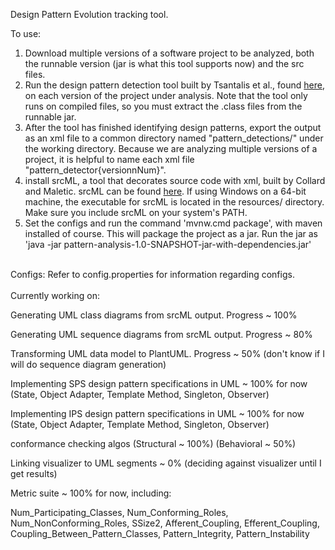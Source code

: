 Design Pattern Evolution tracking tool.

To use:

1) Download multiple versions of a software project to be analyzed, 
both the runnable version (jar is what this tool supports now) and the src files.
2) Run the design pattern detection tool built by  Tsantalis et al., found
[here](https://users.encs.concordia.ca/~nikolaos/pattern_detection.html), on each
version of the project under analysis. Note that the tool only runs on compiled 
files, so you must extract the .class files from the runnable jar. 
3) After the tool has finished identifying design patterns, export the output as
an xml file to a common directory named "pattern_detections/" under the working directory. Because we are analyzing
multiple versions of a project, it is helpful to name each xml file "pattern_detector{versionnNum}".
4) install srcML, a tool that decorates source code with xml, built by Collard and Maletic. 
srcML can be found [here](http://www.srcml.org/). If using Windows on a 64-bit machine, the executable for 
 srcML is located in the resources/ directory. Make sure you include srcML on your system's PATH. 
5) Set the configs and run the command 'mvnw.cmd package', with maven installed of course. This will package the project 
as a jar. Run the jar as 'java -jar pattern-analysis-1.0-SNAPSHOT-jar-with-dependencies.jar'




<br>
Configs:
Refer to config.properties for information regarding configs.
</br>


<br>
Currently working on:

Generating UML class diagrams from srcML output. Progress ~ 100%

Generating UML sequence diagrams from srcML output. Progress ~ 80%

Transforming UML data model to PlantUML. Progress ~ 50% (don't know if I will do sequence diagram generation)

Implementing SPS design pattern specifications in UML ~ 100% for now (State, Object Adapter, Template Method, Singleton, Observer)

Implementing IPS design pattern specifications in UML ~ 100% for now (State, Object Adapter, Template Method, Singleton, Observer)

conformance checking algos (Structural ~ 100%) (Behavioral ~ 50%)

Linking visualizer to UML segments ~ 0% (deciding against visualizer until I get results)

Metric suite ~ 100% for now, including:

Num_Participating_Classes, Num_Conforming_Roles, Num_NonConforming_Roles, SSize2, Afferent_Coupling, Efferent_Coupling, Coupling_Between_Pattern_Classes, Pattern_Integrity, Pattern_Instability

</br>